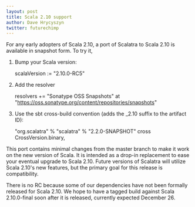 ```yaml
---
layout: post
title: Scala 2.10 support
author: Dave Hrycyszyn
twitter: futurechimp
---
```


For any early adopters of Scala 2.10, a port of Scalatra to Scala 2.10
is available in snapshot form.  To try it,

1) Bump your Scala version:

    scalaVersion := "2.10.0-RC5"

2) Add the resolver

    resolvers += "Sonatype OSS Snapshots" at
"https://oss.sonatype.org/content/repositories/snapshots"

3) Use the sbt cross-build convention (adds the _2.10 suffix to the
artifact ID):

    "org.scalatra" % "scalatra" % "2.2.0-SNAPSHOT" cross CrossVersion.binary,

This port contains minimal changes from the master branch to make it
work on the new version of Scala. It is intended as a drop-in
replacement to ease your eventual upgrade to Scala 2.10. Future
versions of Scalatra will utilize Scala 2.10's new features, but the
primary goal for this release is compatibility.

There is no RC because some of our dependencies have not been formally
released for Scala 2.10.  We hope to have a tagged build against Scala
2.10.0-final soon after it is released, currently expected December
26.